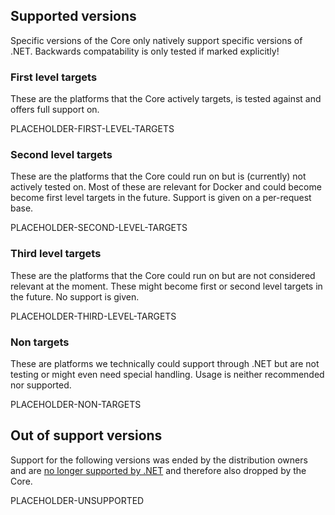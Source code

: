 ## Supported versions

Specific versions of the Core only natively support specific versions of .NET. Backwards compatability is only tested if marked explicitly!

### First level targets

These are the platforms that the Core actively targets, is tested against and offers full support on.

PLACEHOLDER-FIRST-LEVEL-TARGETS

### Second level targets

These are the platforms that the Core could run on but is (currently) not actively tested on. Most of these are relevant for Docker and could become become first level targets in the future. Support is given on a per-request base.

PLACEHOLDER-SECOND-LEVEL-TARGETS

### Third level targets

These are the platforms that the Core could run on but are not considered relevant at the moment. These might become first or second level targets in the future. No support is given.

PLACEHOLDER-THIRD-LEVEL-TARGETS

### Non targets

These are platforms we technically could support through .NET but are not testing or might even need special handling. Usage is neither recommended nor supported.

PLACEHOLDER-NON-TARGETS

## Out of support versions

Support for the following versions was ended by the distribution owners and are [no longer supported by .NET](https://github.com/dotnet/core/blob/main/os-lifecycle-policy.md) and therefore also dropped by the Core.

PLACEHOLDER-UNSUPPORTED